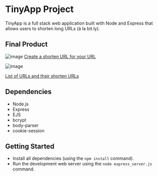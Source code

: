 # TinyApp Project

TinyApp is a full stack web application built with Node and Express that allows users to shorten long URLs (à la bit.ly).

## Final Product

![image](https://user-images.githubusercontent.com/89407864/158033278-f4061719-7552-4225-8df7-305145c91eaa.png)
[Create a shorten URL for your URL](#)

![image](https://user-images.githubusercontent.com/89407864/158033319-e445a305-a5cd-431b-9ffd-21b6c7f78d70.png)

[List of URLs and their shorten URLs](#)

## Dependencies

- Node.js
- Express
- EJS
- bcrypt
- body-parser
- cookie-session


## Getting Started

- Install all dependencies (using the `npm install` command).
- Run the development web server using the `node express_server.js` command.